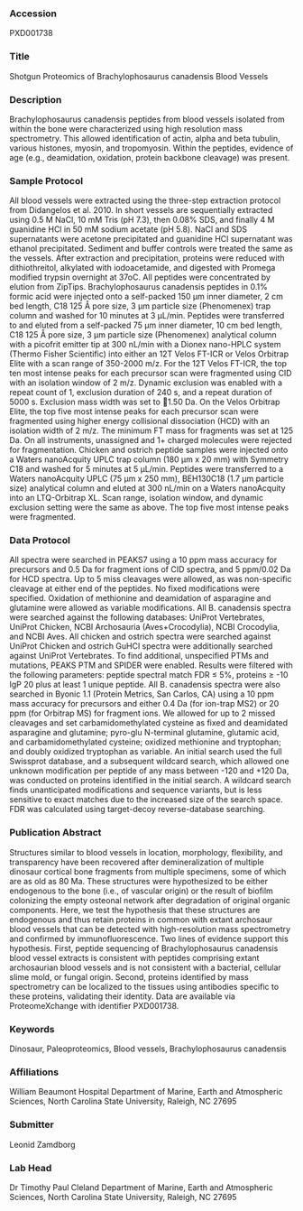 ### Accession
PXD001738

### Title
Shotgun Proteomics of Brachylophosaurus canadensis Blood Vessels

### Description
Brachylophosaurus canadensis peptides from blood vessels isolated from within the bone were characterized using high resolution mass spectrometry. This allowed identification of actin, alpha and beta tubulin, various histones, myosin, and tropomyosin. Within the peptides, evidence of age (e.g., deamidation, oxidation, protein backbone cleavage) was present.

### Sample Protocol
All blood vessels were extracted using the three-step extraction protocol from Didangelos et al. 2010. In short vessels are sequentially extracted using 0.5 M NaCl, 10 mM Tris (pH 7.3), then 0.08% SDS, and finally 4 M guanidine HCl in 50 mM sodium acetate (pH 5.8). NaCl and SDS supernatants were acetone precipitated and guanidine HCl supernatant was ethanol precipitated. Sediment and buffer controls were treated the same as the vessels. After extraction and precipitation, proteins were reduced with dithiothreitol, alkylated with iodoacetamide, and digested with Promega modified trypsin overnight at 37oC. All peptides were concentrated by elution from ZipTips. Brachylophosaurus canadensis peptides in 0.1% formic acid were injected onto a self-packed 150 µm inner diameter, 2 cm bed length, C18 125 Å pore size, 3 µm particle size (Phenomenex) trap column and washed for 10 minutes at 3 µL/min. Peptides were transferred to and eluted from a self-packed 75 µm inner diameter, 10 cm bed length, C18 125 Å pore size, 3 µm particle size (Phenomenex) analytical column with a picofrit emitter tip at 300 nL/min with a Dionex nano-HPLC system (Thermo Fisher Scientific) into either an 12T Velos FT-ICR or Velos Orbitrap Elite with a scan range of 350-2000 m/z. For the 12T Velos FT-ICR, the top ten most intense peaks for each precursor scan were fragmented using CID with an isolation window of 2 m/z. Dynamic exclusion was enabled with a repeat count of 1, exclusion duration of 240 s, and a repeat duration of 5000 s. Exclusion mass width was set to 1.50 Da. On the Velos Orbitrap Elite, the top five most intense peaks for each precursor scan were fragmented using higher energy collisional dissociation (HCD) with an isolation width of 2 m/z. The minimum FT mass for fragments was set at 125 Da. On all instruments, unassigned and 1+ charged molecules were rejected for fragmentation.  Chicken and ostrich peptide samples were injected onto a Waters nanoAcquity UPLC trap column (180 µm x 20 mm) with Symmetry C18 and washed for 5 minutes at 5 µL/min. Peptides were transferred to a Waters nanoAcquity UPLC (75 µm x 250 mm), BEH130C18 (1.7 µm particle size) analytical column and eluted at 300 nL/min on a Waters nanoAcquity into an LTQ-Orbitrap XL. Scan range, isolation window, and dynamic exclusion setting were the same as above. The top five most intense peaks were fragmented.

### Data Protocol
All spectra were searched in PEAKS7 using a 10 ppm mass accuracy for precursors and 0.5 Da for fragment ions of CID spectra, and 5 ppm/0.02 Da for HCD spectra. Up to 5 miss cleavages were allowed, as was non-specific cleavage at either end of the peptides. No fixed modifications were specified. Oxidation of methionine and deamidation of asparagine and glutamine were allowed as variable modifications. All B. canadensis spectra were searched against the following databases: UniProt Vertebrates, UniProt Chicken, NCBI Archosauria (Aves+Crocodylia), NCBI Crocodylia, and NCBI Aves.  All chicken and ostrich spectra were searched against UniProt Chicken and ostrich GuHCl spectra were additionally searched against UniProt Vertebrates. To find additional, unspecified PTMs and mutations, PEAKS PTM and SPIDER were enabled. Results were filtered with the following parameters: peptide spectral match FDR ≤ 5%, proteins ≥ -10 IgP 20 plus at least 1 unique peptide.  All B. canadensis spectra were also searched in Byonic 1.1 (Protein Metrics, San Carlos, CA) using a 10 ppm mass accuracy for precursors and either 0.4 Da (for ion-trap MS2) or 20 ppm (for Orbitrap MS) for fragment ions. We allowed for up to 2 missed cleavages and set carbamidomethylated cysteine as fixed and deamidated asparagine and glutamine; pyro-glu N-terminal glutamine, glutamic acid, and carbamidomethylated cysteine; oxidized methionine and tryptophan; and doubly oxidized tryptophan as variable. An initial search used the full Swissprot database, and a subsequent wildcard search, which allowed one unknown modification per peptide of any mass between -120 and +120 Da, was conducted on proteins identified in the initial search. A wildcard search finds unanticipated modifications and sequence variants, but is less sensitive to exact matches due to the increased size of the search space. FDR was calculated using target-decoy reverse-database searching.

### Publication Abstract
Structures similar to blood vessels in location, morphology, flexibility, and transparency have been recovered after demineralization of multiple dinosaur cortical bone fragments from multiple specimens, some of which are as old as 80 Ma. These structures were hypothesized to be either endogenous to the bone (i.e., of vascular origin) or the result of biofilm colonizing the empty osteonal network after degradation of original organic components. Here, we test the hypothesis that these structures are endogenous and thus retain proteins in common with extant archosaur blood vessels that can be detected with high-resolution mass spectrometry and confirmed by immunofluorescence. Two lines of evidence support this hypothesis. First, peptide sequencing of Brachylophosaurus canadensis blood vessel extracts is consistent with peptides comprising extant archosaurian blood vessels and is not consistent with a bacterial, cellular slime mold, or fungal origin. Second, proteins identified by mass spectrometry can be localized to the tissues using antibodies specific to these proteins, validating their identity. Data are available via ProteomeXchange with identifier PXD001738.

### Keywords
Dinosaur, Paleoproteomics, Blood vessels, Brachylophosaurus canadensis

### Affiliations
William Beaumont Hospital
Department of Marine, Earth and Atmospheric Sciences, North Carolina State University, Raleigh, NC 27695

### Submitter
Leonid Zamdborg

### Lab Head
Dr Timothy Paul Cleland
Department of Marine, Earth and Atmospheric Sciences, North Carolina State University, Raleigh, NC 27695


